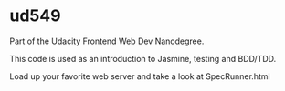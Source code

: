 # ud549

Part of the Udacity Frontend Web Dev Nanodegree.

This code is used as an introduction to Jasmine, testing and BDD/TDD.

Load up your favorite web server and take a look at SpecRunner.html
